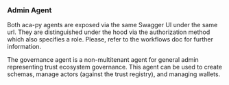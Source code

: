 ### Admin Agent

Both aca-py agents are exposed via the same Swagger UI under the same url. They are distinguished under the hood via the authorization method which also specifies a role. Please, refer to the workflows doc for further information.

The governance agent is a non-multitenant agent for general admin representing trust ecosystem governance. This agent can be used to create schemas, manage actors (against the trust registry), and managing wallets.
